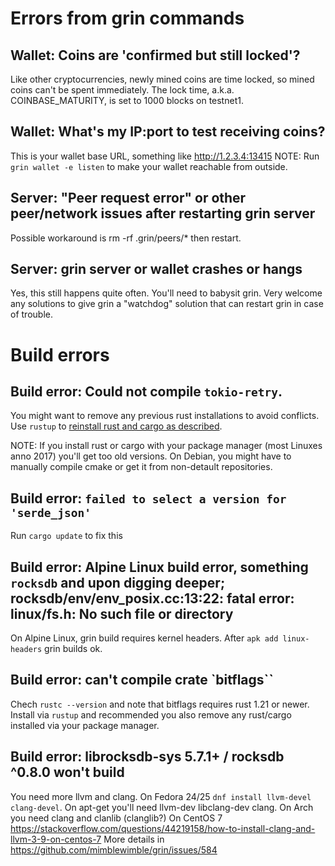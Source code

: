 # Errors from grin commands

## Wallet: Coins are 'confirmed but still locked'?
Like other cryptocurrencies, newly mined coins are time locked, so mined coins can't be spent immediately.  The lock time, a.k.a. COINBASE_MATURITY, is set to 1000 blocks on testnet1.

## Wallet: What's my IP:port to test receiving coins?
This is your wallet base URL, something like http://1.2.3.4:13415
NOTE: Run `grin wallet -e listen` to make your wallet reachable from outside.

## Server: "Peer request error" or other peer/network issues after restarting grin server
Possible workaround is rm -rf .grin/peers/*  then restart.

## Server: grin server or wallet crashes or hangs
Yes, this still happens quite often. You'll need to babysit grin.
Very welcome any solutions to give grin a "watchdog" solution that can restart
grin in case of trouble.


# Build errors

## Build error: Could not compile `tokio-retry`.
You might want to remove any previous rust installations to avoid conflicts.
Use `rustup` to [reinstall rust and cargo as described](build.md).

NOTE: If you install rust or cargo with your package manager (most Linuxes
anno 2017) you'll get too old versions. On Debian, you might have to manually
compile cmake or get it from non-detault repositories.

## Build error: `failed to select a version for 'serde_json'`
Run `cargo update` to fix this

## Build error: Alpine Linux build error, something `rocksdb` and upon digging deeper; rocksdb/env/env_posix.cc:13:22: fatal error: linux/fs.h: No such file or directory
On Alpine Linux, grin build requires kernel headers. After `apk add linux-headers` grin builds ok.

## Build error: can't compile crate `bitflags``
Chech `rustc --version` and note that bitflags requires rust 1.21 or newer. Install via `rustup` and recommended you also remove any rust/cargo installed via your package manager.

## Build error: librocksdb-sys 5.7.1+ / rocksdb ^0.8.0 won't build
You need more llvm and clang.
On Fedora 24/25 `dnf install llvm-devel clang-devel`.
On apt-get you'll need llvm-dev libclang-dev clang.
On Arch you need clang and clanlib (clanglib?)
On CentOS 7 https://stackoverflow.com/questions/44219158/how-to-install-clang-and-llvm-3-9-on-centos-7
More details in https://github.com/mimblewimble/grin/issues/584
